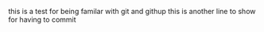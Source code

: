 this is a test for being familar with git and githup
this is another line to show for having to commit
